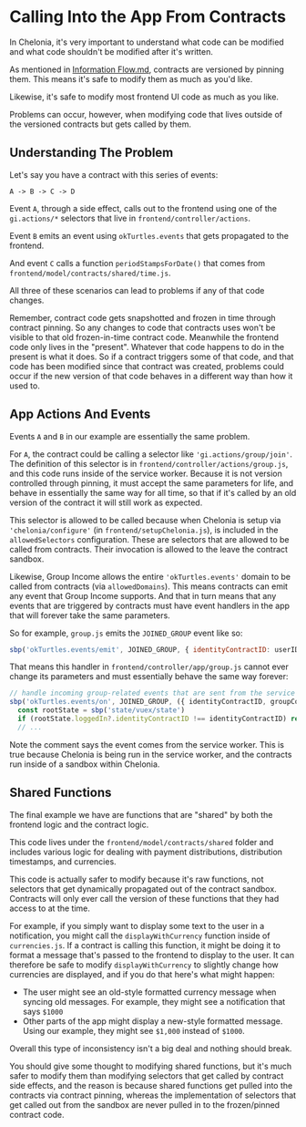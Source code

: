 # Calling Into the App From Contracts

In Chelonia, it's very important to understand what code can be modified and what code shouldn't be modified after it's written.

As mentioned in [Information Flow.md](./Information-Flow.md), contracts are versioned by pinning them. This means it's safe to modify them as much as you'd like.

Likewise, it's safe to modify most frontend UI code as much as you like.

Problems can occur, however, when modifying code that lives outside of the versioned contracts but gets called by them.

## Understanding The Problem

Let's say you have a contract with this series of events:

```
A -> B -> C -> D
```

Event `A`, through a side effect, calls out to the frontend using one of the `gi.actions/*` selectors that live in `frontend/controller/actions`.

Event `B` emits an event using `okTurtles.events` that gets propagated to the frontend.

And event `C` calls a function `periodStampsForDate()` that comes from `frontend/model/contracts/shared/time.js`.

All three of these scenarios can lead to problems if any of that code changes.

Remember, contract code gets snapshotted and frozen in time through contract pinning. So any changes to code that contracts uses won't be visible to that old frozen-in-time contract code. Meanwhile the frontend code only lives in the "present". Whatever that code happens to do in the present is what it does. So if a contract triggers some of that code, and that code has been modified since that contract was created, problems could occur if the new version of that code behaves in a different way than how it used to.

## App Actions And Events

Events `A` and `B` in our example are essentially the same problem.

For `A`, the contract could be calling a selector like `'gi.actions/group/join'`. The definition of this selector is in `frontend/controller/actions/group.js`, and this code runs inside of the service worker. Because it is not version controlled through pinning, it must accept the same parameters for life, and behave in essentially the same way for all time, so that if it's called by an old version of the contract it will still work as expected.

This selector is allowed to be called because when Chelonia is setup via `'chelonia/configure'` (in `frontend/setupChelonia.js`), is included in the `allowedSelectors` configuration. These are selectors that are allowed to be called from contracts. Their invocation is allowed to the leave the contract sandbox.

Likewise, Group Income allows the entire `'okTurtles.events'` domain to be called from contracts (via `allowedDomains`). This means contracts can emit any event that Group Income supports. And that in turn means that any events that are triggered by contracts must have event handlers in the app that will forever take the same parameters.

So for example, `group.js` emits the `JOINED_GROUP` event like so:

```js
sbp('okTurtles.events/emit', JOINED_GROUP, { identityContractID: userID, groupContractID: contractID })
```

That means this handler in `frontend/controller/app/group.js` cannot ever change its parameters and must essentially behave the same way forever:

```js
// handle incoming group-related events that are sent from the service worker
sbp('okTurtles.events/on', JOINED_GROUP, ({ identityContractID, groupContractID }) => {
  const rootState = sbp('state/vuex/state')
  if (rootState.loggedIn?.identityContractID !== identityContractID) return
  // ...
```

Note the comment says the event comes from the service worker. This is true because Chelonia is being run in the service worker, and the contracts run inside of a sandbox within Chelonia.

## Shared Functions

The final example we have are functions that are "shared" by both the frontend logic and the contract logic.

This code lives under the `frontend/model/contracts/shared` folder and includes various logic for dealing with payment distributions, distribution timestamps, and currencies.

This code is actually safer to modify because it's raw functions, not selectors that get dynamically propagated out of the contract sandbox. Contracts will only ever call the version of these functions that they had access to at the time.

For example, if you simply want to display some text to the user in a notification, you might call the `displayWithCurrency` function inside of `currencies.js`. If a contract is calling this function, it might be doing it to format a message that's passed to the frontend to display to the user. It can therefore be safe to modify `displayWithCurrency` to slightly change how currencies are displayed, and if you do that here's what might happen:

- The user might see an old-style formatted currency message when syncing old messages. For example, they might see a notification that says `$1000`
- Other parts of the app might display a new-style formatted message. Using our example, they might see `$1,000` instead of `$1000`.

Overall this type of inconsistency isn't a big deal and nothing should break.

You should give some thought to modifying shared functions, but it's much safer to modify them than modifying selectors that get called by contract side effects, and the reason is because shared functions get pulled into the contracts via contract pinning, whereas the implementation of selectors that get called out from the sandbox are never pulled in to the frozen/pinned contract code.
